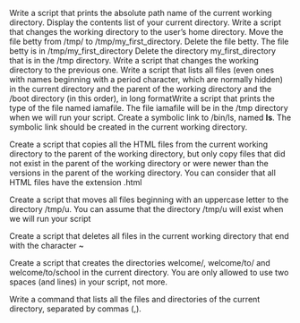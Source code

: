 Write a script that prints the absolute path name of the current working directory.
Display the contents list of your current directory.
Write a script that changes the working directory to the user’s home directory.
Move the file betty from /tmp/ to /tmp/my_first_directory.
Delete the file betty. The file betty is in /tmp/my_first_directory
Delete the directory my_first_directory that is in the /tmp directory.
Write a script that changes the working directory to the previous one.
Write a script that lists all files (even ones with names beginning with a period character, which are normally hidden) in the current directory and the parent of the working directory and the /boot directory (in this order), in long formatWrite a script that prints the type of the file named iamafile. The file iamafile will be in the /tmp directory when we will run your script.
Create a symbolic link to /bin/ls, named __ls__. The symbolic link should be created in the current working directory.

Create a script that copies all the HTML files from the current working directory to the parent of the working directory, but only copy files that did not exist in the parent of the working directory or were newer than the versions in the parent of the working directory. You can consider that all HTML files have the extension .html

Create a script that moves all files beginning with an uppercase letter to the directory /tmp/u. You can assume that the directory /tmp/u will exist when we will run your script

Create a script that deletes all files in the current working directory that end with the character ~

Create a script that creates the directories welcome/, welcome/to/ and welcome/to/school in the current directory. You are only allowed to use two spaces (and lines) in your script, not more.

Write a command that lists all the files and directories of the current directory, separated by commas (,).

